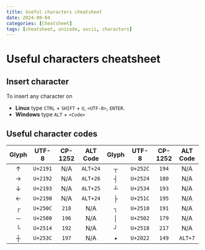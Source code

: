 ```yaml
---
title: Useful characters cheatsheet
date: 2024-08-04
categories: [Cheatsheet]
tags: [cheatsheet, unicode, ascii, characters]
---
```


# Useful characters cheatsheet

## Insert character

To insert any character on 

- **Linux** type      `CTRL` + `SHIFT` + `U`, `<UTF-8>`, `ENTER`.
- **Windows** type    `ALT` + `<Code>`

## Useful character codes

| Glyph |  UTF-8  | CP-1252 | ALT Code | Glyph |  UTF-8  | CP-1252 | ALT Code |
|:-----:|:-------:|:-------:|:--------:|:-----:|:-------:|:-------:|:--------:|
|   ↑   | `U+2191`|   N/A   | `ALT+24` |   ┬   | `U+252C`|  `194`  |   N/A    |
|   →   | `U+2192`|   N/A   | `ALT+26` |   ┤   | `U+2524`|  `180`  |   N/A    |
|   ↓   | `U+2193`|   N/A   | `ALT+25` |   ┴   | `U+2534`|  `193`  |   N/A    |
|   ←   | `U+2190`|   N/A   | `ALT+24` |   ├   | `U+251C`|  `195`  |   N/A    |
|   ┌   | `U+250C`|  `218`  |   N/A    |   ┐   | `U+2510`|  `191`  |   N/A    |
|   ─   | `U+2500`|  `196`  |   N/A    |   │   | `U+2502`|  `179`  |   N/A    |
|   └   | `U+2514`|  `192`  |   N/A    |   ┘   | `U+2518`|  `217`  |   N/A    |
|   ┼   | `U+253C`|  `197`  |   N/A    |   •   | `U+2022`|  `149`  | `ALT+7`  |
